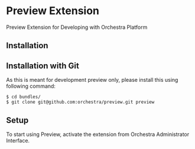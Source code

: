 Preview Extension
=======

Preview Extension for Developing with Orchestra Platform

## Installation

## Installation with Git

As this is meant for development preview only, please install this using
following command:

	$ cd bundles/
	$ git clone git@github.com:orchestra/preview.git preview

## Setup

To start using Preview, activate the extension from Orchestra Administrator
Interface.
